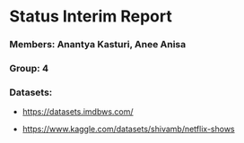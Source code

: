 # Status Interim Report

### Members: Anantya Kasturi, Anee Anisa


### Group: 4


### Datasets:


- https://datasets.imdbws.com/


- https://www.kaggle.com/datasets/shivamb/netflix-shows

